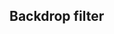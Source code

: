## Backdrop filter


<!-- <values.backdropFilter> -->
<!-- </values.backdropFilter> -->


<!-- <variants.backdropFilter> -->
<!-- </variants.backdropFilter> -->
